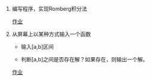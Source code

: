 1. 编写程序，实现Romberg积分法
 
   [作业](./1.cpp)

2. 从屏幕上以某种方式输入一个函数

   * 输入[a,b]区间

   * 判断[a,b]之间是否存在解？如果存在，则输出一个解。
   
   [作业](./2.cpp)